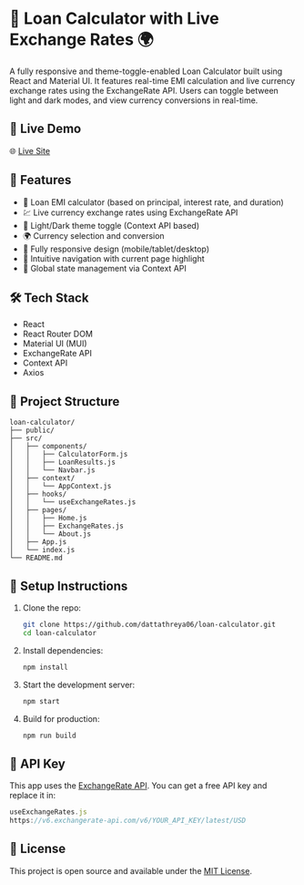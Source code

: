# 💸 Loan Calculator with Live Exchange Rates 🌍

A fully responsive and theme-toggle-enabled Loan Calculator built using React and Material UI. It features real-time EMI calculation and live currency exchange rates using the ExchangeRate API. Users can toggle between light and dark modes, and view currency conversions in real-time.

## 🚀 Live Demo

🌐 [Live Site](https://your-deployed-link.com)

## 📌 Features

- 🔢 Loan EMI calculator (based on principal, interest rate, and duration)
- 💹 Live currency exchange rates using ExchangeRate API
- 🌙 Light/Dark theme toggle (Context API based)
- 🌍 Currency selection and conversion
- 📱 Fully responsive design (mobile/tablet/desktop)
- 🧭 Intuitive navigation with current page highlight
- 🧠 Global state management via Context API

## 🛠️ Tech Stack

- React
- React Router DOM
- Material UI (MUI)
- ExchangeRate API
- Context API
- Axios

## 📂 Project Structure

```
loan-calculator/
├── public/
├── src/
│   ├── components/
│   │   ├── CalculatorForm.js
│   │   ├── LoanResults.js
│   │   └── Navbar.js
│   ├── context/
│   │   └── AppContext.js
│   ├── hooks/
│   │   └── useExchangeRates.js
│   ├── pages/
│   │   ├── Home.js
│   │   ├── ExchangeRates.js
│   │   └── About.js
│   ├── App.js
│   └── index.js
└── README.md
```

## 🔧 Setup Instructions

1. Clone the repo:

   ```bash
   git clone https://github.com/dattathreya06/loan-calculator.git
   cd loan-calculator
   ```

2. Install dependencies:

   ```bash
   npm install
   ```

3. Start the development server:

   ```bash
   npm start
   ```

4. Build for production:
   ```bash
   npm run build
   ```

## 🔐 API Key

This app uses the [ExchangeRate API](https://www.exchangerate-api.com/). You can get a free API key and replace it in:

```js
useExchangeRates.js
https://v6.exchangerate-api.com/v6/YOUR_API_KEY/latest/USD
```

## 📃 License

This project is open source and available under the [MIT License](LICENSE).
